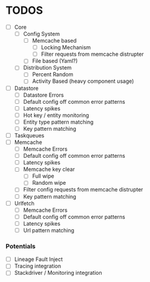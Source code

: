 TODOS
=====

- [ ] Core
  - [ ] Config System
    - [ ] Memcache based
      - [ ] Locking Mechanism
      - [ ] Filter requests from memcache distrupter
    - [ ] File based (Yaml?)
  - [ ] Distribution System
    - [ ] Percent Random
    - [ ] Activity Based (heavy component usage)
- [ ] Datastore
  - [ ] Datastore Errors
  - [ ] Default config off common error patterns
  - [ ] Latency spikes
  - [ ] Hot key / entity monitoring
  - [ ] Entity type pattern matching
  - [ ] Key pattern matching
- [ ] Taskqueues
- [ ] Memcache
  - [ ] Memcache Errors
  - [ ] Default config off common error patterns
  - [ ] Latency spikes
  - [ ] Memcache key clear
    - [ ] Full wipe
    - [ ] Random wipe
  - [ ] Filter config requests from memcache distrupter
  - [ ] Key pattern matching
- [ ] Urlfetch
  - [ ] Memcache Errors
  - [ ] Default config off common error patterns
  - [ ] Latency spikes
  - [ ] Url pattern matching

### Potentials 

  - [ ] Lineage Fault Inject
  - [ ] Tracing integration
  - [ ] Stackdriver / Monitoring integration
